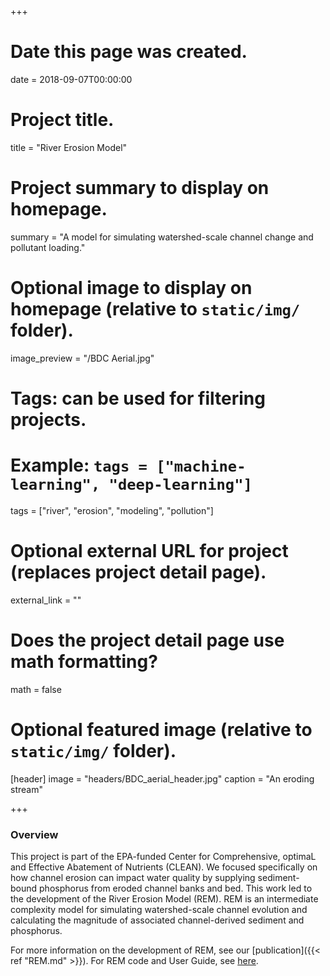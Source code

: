+++
# Date this page was created.
date = 2018-09-07T00:00:00

# Project title.
title = "River Erosion Model"

# Project summary to display on homepage.
summary = "A model for simulating watershed-scale channel change and pollutant loading."

# Optional image to display on homepage (relative to `static/img/` folder).
image_preview = "/BDC Aerial.jpg"

# Tags: can be used for filtering projects.
# Example: `tags = ["machine-learning", "deep-learning"]`
tags = ["river", "erosion", "modeling", "pollution"]

# Optional external URL for project (replaces project detail page).
external_link = ""

# Does the project detail page use math formatting?
math = false

# Optional featured image (relative to `static/img/` folder).
[header]
image = "headers/BDC_aerial_header.jpg"
caption = "An eroding stream"

+++

### Overview
This project is part of the EPA-funded Center for Comprehensive, optimaL and Effective Abatement of Nutrients (CLEAN). We focused specifically on how channel erosion can impact water quality by supplying sediment-bound phosphorus from eroded channel banks and bed. This work led to the development of the River Erosion Model (REM). REM is an intermediate complexity model for simulating watershed-scale channel evolution and calculating the magnitude of associated channel-derived sediment and phosphorus.

For more information on the development of REM, see our [publication]({{< ref "REM.md" >}}). For REM code and User Guide, see [here](https://github.com/rodlammers/REM).